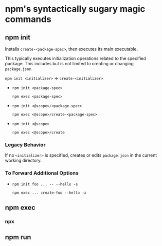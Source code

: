 # npm's syntactically sugary magic commands

## npm init

Installs `create-<package-spec>`, then executes its main executable.

This typically executes initialization operations related to the
specified package.  This includes but is not limited to creating or
changing `package.json`.

`npm init <initializer>` => `create-<initializer>`

-   `npm init <package-spec>`

    `npm exec <package-spec>`

-   `npm init <@scope>/<package-spec>`

    `npm exec <@scope>/create-<package-spec>`

-   `npm init <@scope>`

    `npm exec <@scope>/create`

### Legacy Behavior

If no `<initializer>` is specified, creates or edits `package.json` in
the current working directory.

### To Forward Additional Options

-   `npm init foo ... -- --hello -a`

    `npm exec ... create-foo --hello -a`

## npm exec

### npx

## npm run
